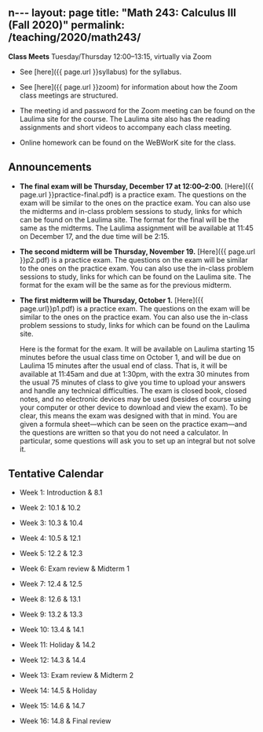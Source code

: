 n---
layout: page
title: "Math 243: Calculus III (Fall 2020)"
permalink: /teaching/2020/math243/
---

**Class Meets** Tuesday/Thursday 12:00–13:15, virtually via Zoom

* See [here]({{ page.url }}syllabus) for the syllabus. 

* See [here]({{ page.url }}zoom) for information about how the Zoom class meetings are structured. 

* The meeting id and password for the Zoom meeting can be found on the Laulima site for the course. The Laulima site also has the reading assignments and short videos to accompany each class meeting.

* Online homework can be found on the WeBWorK site for the class.

Announcements
-------------

* **The final exam will be Thursday, December 17 at 12:00–2:00.** [Here]({{ page.url }}practice-final.pdf) is a practice exam. The questions on the exam will be similar to the ones on the practice exam. You can also use the midterms and in-class problem sessions to study, links for which can be found on the Laulima site. The format for the final will be the same as the midterms. The Laulima assignment will be available at 11:45 on December 17, and the due time will be 2:15.

* **The second midterm will be Thursday, November 19.** [Here]({{ page.url }}p2.pdf) is a practice exam. The questions on the exam will be similar to the ones on the practice exam. You can also use the in-class problem sessions to study, links for which can be found on the Laulima site. The format for the exam will be the same as for the previous midterm.

* **The first midterm will be Thursday, October 1.** [Here]({{ page.url}}p1.pdf) is a practice exam. The questions on the exam will be similar to the ones on the practice exam. You can also use the in-class problem sessions to study, links for which can be found on the Laulima site. 

    Here is the format for the exam. It will be available on Laulima starting 15 minutes before the usual class time on October 1, and will be due on Laulima 15 minutes after the usual end of class. That is, it will be available at 11:45am and due at 1:30pm, with the extra 30 minutes from the usual 75 minutes of class to give you time to upload your answers and handle any technical difficulties. The exam is closed book, closed notes, and no electronic devices may be used (besides of course using your computer or other device to download and view the exam). To be clear, this means the exam was designed with that in mind. You are given a formula sheet—which can be seen on the practice exam—and the questions are written so that you do not need a calculator. In particular, some questions will ask you to set up an integral but not solve it.

Tentative Calendar
---------

* Week 1: Introduction & 8.1 

* Week 2: 10.1 & 10.2

* Week 3: 10.3 & 10.4

* Week 4: 10.5 & 12.1

* Week 5: 12.2 & 12.3

* Week 6: Exam review & Midterm 1

* Week 7: 12.4 & 12.5

* Week 8: 12.6 & 13.1

* Week 9: 13.2 & 13.3

* Week 10: 13.4 & 14.1

* Week 11: Holiday & 14.2

* Week 12: 14.3 & 14.4

* Week 13: Exam review & Midterm 2

* Week 14: 14.5 & Holiday

* Week 15: 14.6 & 14.7

* Week 16: 14.8 & Final review




